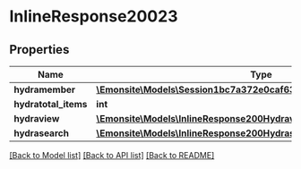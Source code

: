 # InlineResponse20023

## Properties
Name | Type | Description | Notes
------------ | ------------- | ------------- | -------------
**hydramember** | [**\Emonsite\Models\Session1bc7a372e0caf630efd366b7299c4bd2Jsonld[]**](Session1bc7a372e0caf630efd366b7299c4bd2Jsonld.md) |  | 
**hydratotal_items** | **int** |  | [optional] 
**hydraview** | [**\Emonsite\Models\InlineResponse200Hydraview**](InlineResponse200Hydraview.md) |  | [optional] 
**hydrasearch** | [**\Emonsite\Models\InlineResponse200Hydrasearch**](InlineResponse200Hydrasearch.md) |  | [optional] 

[[Back to Model list]](../../README.md#documentation-for-models) [[Back to API list]](../../README.md#documentation-for-api-endpoints) [[Back to README]](../../README.md)

